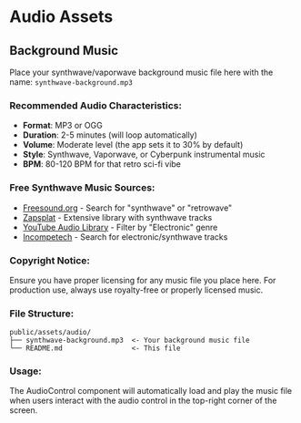 # Audio Assets

## Background Music

Place your synthwave/vaporwave background music file here with the name:
`synthwave-background.mp3`

### Recommended Audio Characteristics:
- **Format**: MP3 or OGG
- **Duration**: 2-5 minutes (will loop automatically)
- **Volume**: Moderate level (the app sets it to 30% by default)
- **Style**: Synthwave, Vaporwave, or Cyberpunk instrumental music
- **BPM**: 80-120 BPM for that retro sci-fi vibe

### Free Synthwave Music Sources:
- [Freesound.org](https://freesound.org) - Search for "synthwave" or "retrowave"
- [Zapsplat](https://zapsplat.com) - Extensive library with synthwave tracks
- [YouTube Audio Library](https://youtube.com/audiolibrary) - Filter by "Electronic" genre
- [Incompetech](https://incompetech.com) - Search for electronic/synthwave tracks

### Copyright Notice:
Ensure you have proper licensing for any music file you place here.
For production use, always use royalty-free or properly licensed music.

### File Structure:
```
public/assets/audio/
├── synthwave-background.mp3  <- Your background music file
└── README.md                 <- This file
```

### Usage:
The AudioControl component will automatically load and play the music file when users interact with the audio control in the top-right corner of the screen. 